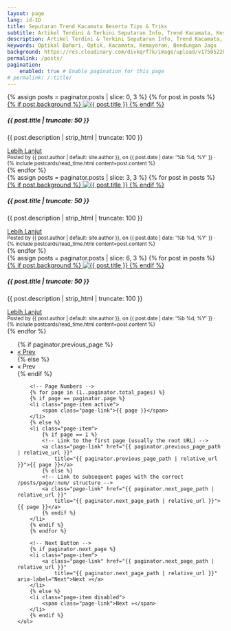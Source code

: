 ```yaml
---
layout: page
lang: id-ID
title: Seputaran Trend Kacamata Beserta Tips & Triks
subtitle: Artikel Terdini & Terkini Seputaran Info, Trend Kacamata, Kesehatan Mata, Tips & Trik Hanya Untuk Anda
description: Artikel Terdini & Terkini Seputaran Info, Trend Kacamata, Kesehatan Mata, Tips & Trik Hanya Untuk Anda
keywords: Optikal Bahari, Optik, Kacamata, Kemayoran, Bendungan Jago
background: https://res.cloudinary.com/divkqrf7k/image/upload/v1750522618/splash-screen/bg-splash-post-02.jpg
permalink: /posts/
pagination:
    enabled: true # Enable pagination for this page
# permalink: /:title/
---
```


<!-- Section 1: First 3 posts -->
<section id="posts-category-section1">
    <div class="container">
        <div class="row">
            {% assign posts = paginator.posts | slice: 0, 3 %}
            {% for post in posts %}
            <div
                class="col-12 {% if forloop.index == 1 %}col-md-12 col-lg-4{% else %}col-md-6 col-lg-4{% endif %} mb-5">
                <div class="card shadow p-0 bg-white rounded hover-zoomin">
                    <a href="{{ post.url | prepend: site.baseurl | replace: '//', '/' }}" title="{{ post.title }}">
                        {% if post.background %}
                        <img itemprop="image" src="{{ post.background | prepend: site.baseurl | replace: '//', '/' }}"
                            class="card-img-top img-fluid" alt="{{ post.title }}" />
                        {% endif %}
                    </a>
                    <div class="card-body">
                        <h5 class="card-title">
                            {{ post.title | truncate: 50 }}
                        </h5>
                        <p class="card-text">
                            {{ post.description | strip_html | truncate: 100 }}
                        </p>
                        <a class="btn btn-primary rounded-pill mt-3"
                            href="{{ post.url | prepend: site.baseurl | replace: '//', '/' }}">
                            Lebih Lanjut
                        </a>
                    </div>
                    <div class="card-footer">
                        <small class="text-muted">Posted by {{ post.author | default: site.author }}, on
                            {{ post.date | date: '%b %d, %Y' }} ·
                            {% include postcards/read_time.html content=post.content %}
                        </small>
                    </div>
                </div>
            </div>
            {% endfor %}
        </div>
    </div>
</section>

<!-- Section 2: Next 3 posts -->
<section id="posts-category2">
    <div class="container">
        <div class="row">
            {% assign posts = paginator.posts | slice: 3, 3 %}
            {% for post in posts %}
            <div
                class="col-12 {% if forloop.index == 1 %}col-md-12 col-lg-4{% else %}col-md-6 col-lg-4{% endif %} mb-5">
                <div class="card shadow p-0 bg-white rounded hover-zoomin">
                    <a href="{{ post.url | prepend: site.baseurl | replace: '//', '/' }}" title="{{ post.title }}">
                        {% if post.background %}
                        <img itemprop="image" src="{{ post.background | prepend: site.baseurl | replace: '//', '/' }}"
                            class="card-img-top img-fluid" alt="{{ post.title }}" />
                        {% endif %}
                    </a>
                    <div class="card-body">
                        <h5 class="card-title">{{ post.title | truncate: 50 }}</h5>
                        <p class="card-text">
                            {{ post.description | strip_html | truncate: 100 }}
                        </p>
                        <a class="btn btn-primary rounded-pill mt-3"
                            href="{{ post.url | prepend: site.baseurl | replace: '//', '/' }}">
                            Lebih Lanjut
                        </a>
                    </div>
                    <div class="card-footer">
                        <small class="text-muted">Posted by {{ post.author | default: site.author }}, on
                            {{ post.date | date: '%b %d, %Y' }} ·
                            {% include postcards/read_time.html content=post.content %}</small>
                    </div>
                </div>
            </div>
            {% endfor %}
        </div>
    </div>
</section>

<!-- Section 3: Last 3 posts -->
<section id="posts-category3">
    <div class="container">
        <div class="row">
            {% assign posts = paginator.posts | slice: 6, 3 %}
            {% for post in posts %}
            <div
                class="col-12 {% if forloop.index == 1 %}col-md-12 col-lg-4{% else %}col-md-6 col-lg-4{% endif %} mb-5">
                <div class="card shadow p-0 bg-white rounded hover-zoomin">
                    <a href="{{ post.url | prepend: site.baseurl | replace: '//', '/' }}" title="{{ post.title }}">
                        {% if post.background %}
                        <img itemprop="image" src="{{ post.background | prepend: site.baseurl | replace: '//', '/' }}"
                            class="card-img-top img-fluid" alt="{{ post.title }}" />
                        {% endif %}
                    </a>
                    <div class="card-body">
                        <h5 class="card-title">
                            {{ post.title | truncate: 50 }}
                        </h5>
                        <p class="card-text">
                            {{ post.description | strip_html | truncate: 100 }}
                        </p>
                        <a class="btn btn-primary rounded-pill mt-3"
                            href="{{ post.url | prepend: site.baseurl | replace: '//', '/' }}">
                            Lebih Lanjut
                        </a>
                    </div>
                    <div class="card-footer">
                        <small class="text-muted">Posted by {{ post.author | default: site.author }}, on
                            {{ post.date | date: '%b %d, %Y' }} ·
                            {% include postcards/read_time.html content=post.content %}</small>
                    </div>
                </div>
            </div>
            {% endfor %}
        </div>
    </div>
</section>

<!-- Pagination Navigation -->
<nav aria-label="Page navigation" class="mt-5">
    <ul class="pagination justify-content-center">
        <!-- Previous Button -->
        {% if paginator.previous_page %}
        <li class="page-item">
            <a class="page-link" href="{{ paginator.previous_page_path | relative_url }}"
                title="{{ paginator.previous_page_path | relative_url }}" aria-label="Previous">« Prev</a>
        </li>
        {% else %}
        <li class="page-item disabled"><span class="page-link">« Prev</span></li>
        {% endif %}

        <!-- Page Numbers -->
        {% for page in (1..paginator.total_pages) %}
        {% if page == paginator.page %}
        <li class="page-item active">
            <span class="page-link">{{ page }}</span>
        </li>
        {% else %}
        <li class="page-item">
            {% if page == 1 %}
            <!-- Link to the first page (usually the root URL) -->
            <a class="page-link" href="{{ paginator.previous_page_path | relative_url }}"
                title="{{ paginator.previous_page_path | relative_url }}">{{ page }}</a>
            {% else %}
            <!-- Link to subsequent pages with the correct /posts/page/:num/ structure -->
            <a class="page-link" href="{{ paginator.next_page_path | relative_url }}"
                title="{{ paginator.next_page_path | relative_url }}">{{ page }}</a>
            {% endif %}
        </li>
        {% endif %}
        {% endfor %}

        <!-- Next Button -->
        {% if paginator.next_page %}
        <li class="page-item">
            <a class="page-link" href="{{ paginator.next_page_path | relative_url }}"
                title="{{ paginator.next_page_path | relative_url }}" aria-label="Next">Next »</a>
        </li>
        {% else %}
        <li class="page-item disabled">
            <span class="page-link">Next »</span>
        </li>
        {% endif %}
    </ul>
</nav>
